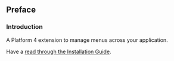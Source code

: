 ## Preface

### Introduction

A Platform 4 extension to manage menus across your application.

Have a [read through the Installation Guide](#installation).

